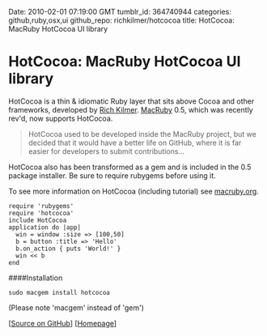 Date: 2010-02-01 07:19:00 GMT
tumblr_id: 364740944
categories: github,ruby,osx,ui
github_repo: richkilmer/hotcocoa
title: HotCocoa: MacRuby HotCocoa UI library

# HotCocoa: MacRuby HotCocoa UI library

HotCocoa is a thin & idiomatic Ruby layer that sits above Cocoa and other frameworks, developed by [Rich Kilmer](http://twitter.com/rich_Kilmer). [MacRuby](http://twitter.com/macruby) 0.5, which was recently rev'd, now supports HotCocoa.

> HotCocoa used to be developed inside the MacRuby project, but we decided that it would have a better life on GitHub, where it is far easier for developers to submit contributions...

HotCocoa also has been transformed as a gem and is included in the 0.5 package installer. Be sure to require rubygems before using it.

To see more information on HotCocoa (including tutorial) see [macruby.org](http://macruby.org/).

    require 'rubygems'
    require 'hotcocoa'
    include HotCocoa
    application do |app|
      win = window :size => [100,50]
      b = button :title => 'Hello'
      b.on_action { puts 'World!' }
      win << b
    end

####Installation

    sudo macgem install hotcocoa

(Please note 'macgem' instead of 'gem')

[[Source on GitHub](http://github.com/richkilmer/hotcocoa)] [[Homepage](http://macruby.org/)]
